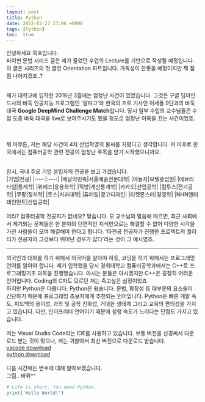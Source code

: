 ```yaml
---
layout: post
title: Python
date: 2022-02-27 17:06 +0900
tags: [Python]
toc:  true
---
```


안녕하세요 묵호입니다.<br>
파이썬 문법 시리즈 글은 제가 들었던 수업의 Lecture를 기반으로 작성될 예정입니다.<br>
이 글은 시리즈의 첫 글인 Orientation 파트입니다. 가독성이 안좋을 예정이지만 뭐 점점 나아지겠죠..?<br><br>

제가 대학교에 입학한 2016년 3월에는 엄청난 사건이 있었습니다. 그것은 구글 딥마인드사의 바둑 인공지능 프로그램인 '알파고'와 한국의 프로 기사인 이세돌 9단과의 바둑 대국 **Google DeepMind Challenge Match**입니다. 당시 일부 수업의 교수님들은 수업 도중 바둑 대국을 live로 보여주시기도 했을 정도로 엄청난 이목을 끄는 사건이었죠.<br><br><br>


뭐 아무튼, 저는 해당 사건이 4차 산업혁명의 불씨를 지폈다고 생각합니다. 저 이후로 한국에서는 컴퓨터공학 관련 전공이 엄청난 주목을 받기 시작했으니까요.<br><br>

잠시, 국내 주요 기업 설립자의 전공을 보고 가겠습니다.<br>
|기업|전공|
|:---:|:---:|
|배달의민족|서울예술전문대학|
|야놀자|모텔종업원|
|에브리타임|통계학|
|위메프|응용화학|
|직방|계산통계학|
|카카오|산업공학|
|컴투스|전기공학|
|쿠팡|정치학|
|토스|치과대학|
|튜터링|광고디자인|
|티켓몬스터|경영학|
|NHN엔터테인먼트|산업공학|
<br><br>
어라? 컴퓨터공학 전공자가 없네요? 맞습니다. 모 교수님의 말씀에 따르면, 최근 사회에서 제기되는 문제들은 한 분야의 단편적인 지식만으로는 해결할 수 없어 다양한 시각을 가진 사람들이 모여 해결해야 한다고 합니다. '타전공 전공자가 진행한 프로젝트의 퀄리티가 전공자의 그것보다 뛰어난 경우가 많다'라는 것이 그 예시였죠.

---

외국인과 대화를 하기 위해서 외국어를 알아야 하듯, 코딩을 하기 위해서는 프로그래밍 언어를 알아야 합니다. 제가 입학했을 당시 경희대학교 컴퓨터공학과에서는 C++로 프로그래밍기초 과목을 진행했습니다. 아시는 분들은 아시겠지만 C++은 굉장히 어려운 언어입니다. Coding의 C자도 모르던 저는 죽고싶은 심정이었죠.<br>
하지만 Python은 다릅니다. Python은 쉽습니다. 문법, 확장성 등 대부분의 요소들이 간단하기 때문에 프로그래밍 초보자에게 추천되는 언어입니다. Python은 빠른 개발 속도, 피드백의 용이성, 과학 및 공학 친화성, 거대한 생태계 그리고 교육의 편의성을 가지고 있습니다. 다만, 인터프리터 언어이기 때문에 실행 속도가 느리다는 단점도 가지고 있습니다.
<br><br>
저는 Visual Studio Code라는 IDE를 사용하고 있습니다. 보통 버전을 신경써서 다운로드 받는 것이 맞으나, 저는 귀찮아서 최신 버전으로 다운로드 받습니다.<br>
[vscode download](https://code.visualstudio.com/)<br>
[python download](https://www.python.org/downloads/)<br>
<br>
다음 시간에는 변수에 대해 알아보겠습니다.<br>
그럼.. 바위^^<br>

```python
# Life is short, You need Python.
print('Hello World!')
```